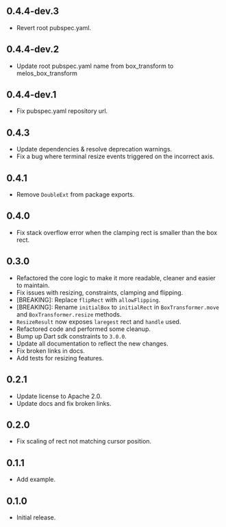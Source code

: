 ## 0.4.4-dev.3

- Revert root pubspec.yaml.

## 0.4.4-dev.2

- Update root pubspec.yaml name from box_transform to melos_box_transform

## 0.4.4-dev.1

- Fix pubspec.yaml repository url.

## 0.4.3

- Update dependencies & resolve deprecation warnings.
- Fix a bug where terminal resize events triggered on the incorrect axis.

## 0.4.1

- Remove `DoubleExt` from package exports.

## 0.4.0

- Fix stack overflow error when the clamping rect is smaller than the box rect.

## 0.3.0

- Refactored the core logic to make it more readable, cleaner and easier to maintain.
- Fix issues with resizing, constraints, clamping and flipping.
- [BREAKING]: Replace `flipRect` with `allowFlipping`.
- [BREAKING]: Rename `initialBox` to `initialRect` in `BoxTransformer.move` and `BoxTransformer.resize` methods.
- `ResizeResult` now exposes `laregest` rect and `handle` used.
- Refactored code and performed some cleanup.
- Bump up Dart sdk constraints to `3.0.0`.
- Update all documentation to reflect the new changes.
- Fix broken links in docs.
- Add tests for resizing features.

## 0.2.1

- Update license to Apache 2.0.
- Update docs and fix broken links.

## 0.2.0

- Fix scaling of rect not matching cursor position.

## 0.1.1

- Add example.

## 0.1.0

- Initial release.
